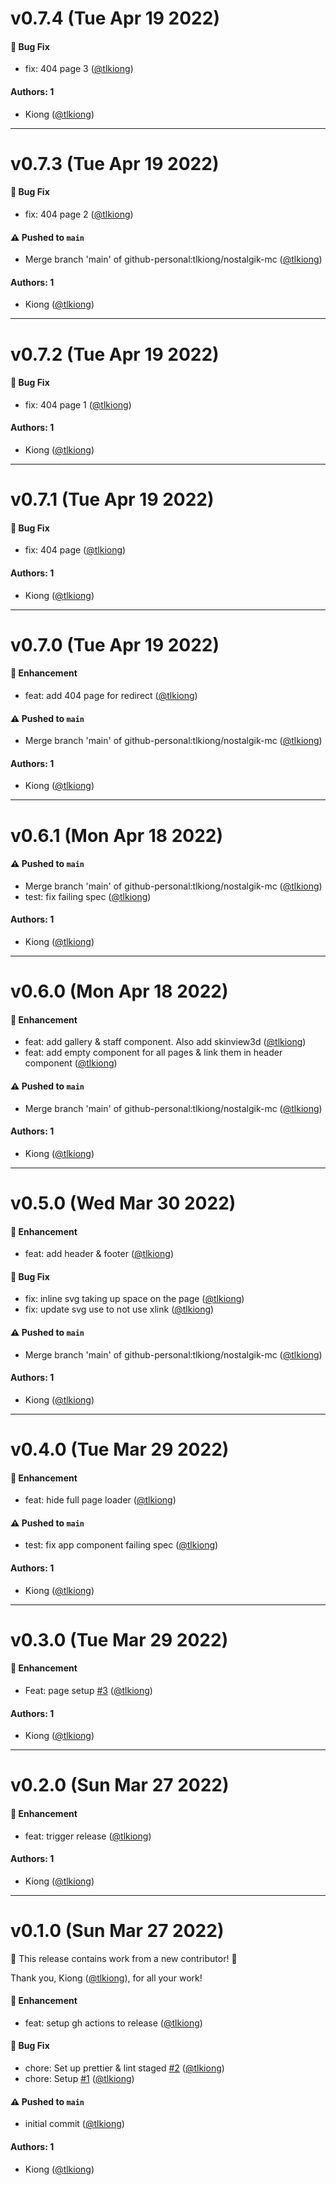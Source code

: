 # v0.7.4 (Tue Apr 19 2022)

#### 🐛 Bug Fix

- fix: 404 page 3 ([@tlkiong](https://github.com/tlkiong))

#### Authors: 1

- Kiong ([@tlkiong](https://github.com/tlkiong))

---

# v0.7.3 (Tue Apr 19 2022)

#### 🐛 Bug Fix

- fix: 404 page 2 ([@tlkiong](https://github.com/tlkiong))

#### ⚠️ Pushed to `main`

- Merge branch 'main' of github-personal:tlkiong/nostalgik-mc ([@tlkiong](https://github.com/tlkiong))

#### Authors: 1

- Kiong ([@tlkiong](https://github.com/tlkiong))

---

# v0.7.2 (Tue Apr 19 2022)

#### 🐛 Bug Fix

- fix: 404 page 1 ([@tlkiong](https://github.com/tlkiong))

#### Authors: 1

- Kiong ([@tlkiong](https://github.com/tlkiong))

---

# v0.7.1 (Tue Apr 19 2022)

#### 🐛 Bug Fix

- fix: 404 page ([@tlkiong](https://github.com/tlkiong))

#### Authors: 1

- Kiong ([@tlkiong](https://github.com/tlkiong))

---

# v0.7.0 (Tue Apr 19 2022)

#### 🚀 Enhancement

- feat: add 404 page for redirect ([@tlkiong](https://github.com/tlkiong))

#### ⚠️ Pushed to `main`

- Merge branch 'main' of github-personal:tlkiong/nostalgik-mc ([@tlkiong](https://github.com/tlkiong))

#### Authors: 1

- Kiong ([@tlkiong](https://github.com/tlkiong))

---

# v0.6.1 (Mon Apr 18 2022)

#### ⚠️ Pushed to `main`

- Merge branch 'main' of github-personal:tlkiong/nostalgik-mc ([@tlkiong](https://github.com/tlkiong))
- test: fix failing spec ([@tlkiong](https://github.com/tlkiong))

#### Authors: 1

- Kiong ([@tlkiong](https://github.com/tlkiong))

---

# v0.6.0 (Mon Apr 18 2022)

#### 🚀 Enhancement

- feat: add gallery & staff component. Also add skinview3d ([@tlkiong](https://github.com/tlkiong))
- feat: add empty component for all pages & link them in header component ([@tlkiong](https://github.com/tlkiong))

#### ⚠️ Pushed to `main`

- Merge branch 'main' of github-personal:tlkiong/nostalgik-mc ([@tlkiong](https://github.com/tlkiong))

#### Authors: 1

- Kiong ([@tlkiong](https://github.com/tlkiong))

---

# v0.5.0 (Wed Mar 30 2022)

#### 🚀 Enhancement

- feat: add header & footer ([@tlkiong](https://github.com/tlkiong))

#### 🐛 Bug Fix

- fix: inline svg taking up space on the page ([@tlkiong](https://github.com/tlkiong))
- fix: update svg use to not use xlink ([@tlkiong](https://github.com/tlkiong))

#### ⚠️ Pushed to `main`

- Merge branch 'main' of github-personal:tlkiong/nostalgik-mc ([@tlkiong](https://github.com/tlkiong))

#### Authors: 1

- Kiong ([@tlkiong](https://github.com/tlkiong))

---

# v0.4.0 (Tue Mar 29 2022)

#### 🚀 Enhancement

- feat: hide full page loader ([@tlkiong](https://github.com/tlkiong))

#### ⚠️ Pushed to `main`

- test: fix app component failing spec ([@tlkiong](https://github.com/tlkiong))

#### Authors: 1

- Kiong ([@tlkiong](https://github.com/tlkiong))

---

# v0.3.0 (Tue Mar 29 2022)

#### 🚀 Enhancement

- Feat: page setup [#3](https://github.com/tlkiong/nostalgik-mc/pull/3) ([@tlkiong](https://github.com/tlkiong))

#### Authors: 1

- Kiong ([@tlkiong](https://github.com/tlkiong))

---

# v0.2.0 (Sun Mar 27 2022)

#### 🚀 Enhancement

- feat: trigger release ([@tlkiong](https://github.com/tlkiong))

#### Authors: 1

- Kiong ([@tlkiong](https://github.com/tlkiong))

---

# v0.1.0 (Sun Mar 27 2022)

:tada: This release contains work from a new contributor! :tada:

Thank you, Kiong ([@tlkiong](https://github.com/tlkiong)), for all your work!

#### 🚀 Enhancement

- feat: setup gh actions to release ([@tlkiong](https://github.com/tlkiong))

#### 🐛 Bug Fix

- chore: Set up prettier & lint staged [#2](https://github.com/tlkiong/nostalgik-mc/pull/2) ([@tlkiong](https://github.com/tlkiong))
- chore: Setup [#1](https://github.com/tlkiong/nostalgik-mc/pull/1) ([@tlkiong](https://github.com/tlkiong))

#### ⚠️ Pushed to `main`

- initial commit ([@tlkiong](https://github.com/tlkiong))

#### Authors: 1

- Kiong ([@tlkiong](https://github.com/tlkiong))
